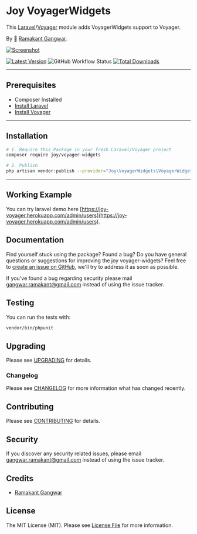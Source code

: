 # Joy VoyagerWidgets

This [Laravel](https://laravel.com/)/[Voyager](https://voyager.devdojo.com/) module adds VoyagerWidgets support to Voyager.

By 🐼 [Ramakant Gangwar](https://github.com/rxcod9).

[![Screenshot](https://raw.githubusercontent.com/rxcod9/joy-voyager-widgets/main/cover.jpg)](https://joy-voyager.herokuapp.com/)

[![Latest Version](https://img.shields.io/github/v/release/rxcod9/joy-voyager-widgets?style=flat-square)](https://github.com/rxcod9/joy-voyager-widgets/releases)
![GitHub Workflow Status](https://img.shields.io/github/workflow/status/rxcod9/joy-voyager-widgets/run-tests?label=tests)
[![Total Downloads](https://img.shields.io/packagist/dt/joy/voyager-widgets.svg?style=flat-square)](https://packagist.org/packages/joy/voyager-widgets)

---

## Prerequisites

*   Composer Installed
*   [Install Laravel](https://laravel.com/docs/installation)
*   [Install Voyager](https://github.com/the-control-group/voyager)

---

## Installation

```bash
# 1. Require this Package in your fresh Laravel/Voyager project
composer require joy/voyager-widgets

# 2. Publish
php artisan vendor:publish --provider="Joy\VoyagerWidgets\VoyagerWidgetsServiceProvider" --force
```

---


## Working Example

You can try laravel demo here [https://joy-voyager.herokuapp.com/admin/users](https://joy-voyager.herokuapp.com/admin/users).

## Documentation

Find yourself stuck using the package? Found a bug? Do you have general questions or suggestions for improving the joy voyager-widgets? Feel free to [create an issue on GitHub](https://github.com/rxcod9/joy-voyager-widgets/issues), we'll try to address it as soon as possible.

If you've found a bug regarding security please mail [gangwar.ramakant@gmail.com](mailto:gangwar.ramakant@gmail.com) instead of using the issue tracker.

## Testing

You can run the tests with:

```bash
vendor/bin/phpunit
```

## Upgrading

Please see [UPGRADING](UPGRADING.md) for details.

### Changelog

Please see [CHANGELOG](CHANGELOG.md) for more information what has changed recently.

## Contributing

Please see [CONTRIBUTING](CONTRIBUTING.md) for details.

## Security

If you discover any security related issues, please email [gangwar.ramakant@gmail.com](mailto:gangwar.ramakant@gmail.com) instead of using the issue tracker.

## Credits

- [Ramakant Gangwar](https://github.com/rxcod9)

## License

The MIT License (MIT). Please see [License File](LICENSE.md) for more information.
